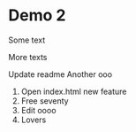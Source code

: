 # Demo 2

Some text

More texts

Update readme
Another ooo

1. Open index.html new feature
2. Free seventy
3. Edit oooo
4. Lovers
